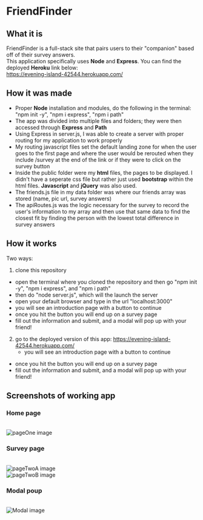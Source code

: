 # FriendFinder

## What it is
FriendFinder is a full-stack site that pairs users to their "companion" based off of their survey answers. 
<br>This application specifically uses **Node** and **Express**. You can find the deployed **Heroku** link below:
<br>https://evening-island-42544.herokuapp.com/

## How it was made
- Proper **Node** installation and modules, do the following in the terminal: "npm init -y", "npm i express", "npm i path"
- The app was divided into multiple files and folders; they were then accessed through **Express** and **Path**
- Using Express in server.js, I was able to create a server with proper routing for my application to work properly
- My routing javascript files set the default landing zone for when the user goes to the first page and where the user 
would be rerouted when they include /survey at the end of the link or if they were to click on the survey button
- Inside the public folder were my **html** files, the pages to be displayed. I didn't have a seperate css file but rather 
just used **bootstrap** within the html files. **Javascript** and **jQuery** was also used. 
- The friends.js file in my data folder was where our friends array was stored (name, pic url, survey answers)
- The apiRoutes.js was the logic necessary for the survey to record the user's information to my array and then use that 
same data to find the closest fit by finding the person with the lowest total difference in survey answers

## How it works
Two ways:
1. clone this repository
  - open the terminal where you cloned the repository and then go "npm init -y", "npm i express", and "npm i path"
  - then do "node server.js", which will the launch the server
  - open your default browser and type in the url "localhost:3000"
  - you will see an introduction page with a button to continue
  - once you hit the button you will end up on a survey page
  - fill out the information and submit, and a modal will pop up with your friend!
2. go to the deployed version of this app: https://evening-island-42544.herokuapp.com/
   - you will see an introduction page with a button to continue
  - once you hit the button you will end up on a survey page
  - fill out the information and submit, and a modal will pop up with your friend!

## Screenshots of working app
### Home page
<br>![pageOne image](https://github.com/birnapwnsu/FriendFinder/blob/master/screenshots/pageOne.JPG?raw=true)

### Survey page
<br>![pageTwoA image](https://github.com/birnapwnsu/FriendFinder/blob/master/screenshots/pageTwoA.JPG?raw=true)
<br>![pageTwoB image](https://github.com/birnapwnsu/FriendFinder/blob/master/screenshots/pageTwoB.JPG?raw=true)

### Modal poup
<br>![Modal image](https://github.com/birnapwnsu/FriendFinder/blob/master/screenshots/Modal.JPG?raw=true)
